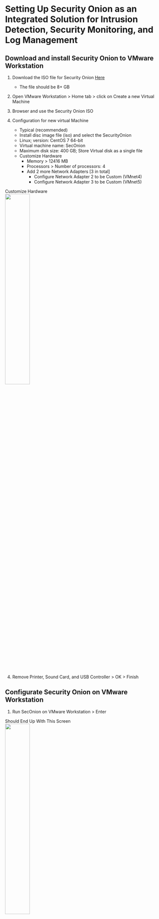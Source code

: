 # Setting Up Security Onion as an Integrated Solution for Intrusion Detection, Security Monitoring, and Log Management

<h2>Download and install Security Onion to VMware Workstation</h2>

1. Download the ISO file for Security Onion [Here](https://download.securityonion.net/file/securityonion/securityonion-2.3.260-20230620.iso)
    - The file should be 8+ GB

2. Open VMware Workstation > Home tab > click on Create a new Virtual Machine

3. Browser and use the Security Onion ISO

4. Configuration for new virtual Machine
    - Typical (recommended)
    - Install disc image file (iso) and select the SecurityOnion
    - Linux; version: CentOS 7 64-bit
    - Virtual machine name: SecOnion
    - Maximum disk size: 400 GB; Store Virtual disk as a single file
    - Customize Hardware
      - Memory > 12416 MB
      - Processors > Number of processors: 4
      - Add 2 more Network Adapters [3 in total]
        - Configure Network Adapter 2 to be Custom (VMnet4)
        - Configure Network Adapter 3 to be Custom (VMnet5)

<p align="left">
Customize Hardware<br/>
<img src="https://i.imgur.com/k8vrWTD.png" height="40%" width="40%" alt=""/>
<br />

4. Remove Printer, Sound Card, and USB Controller > OK > Finish

<h2></h2>


<h2>Configurate Security Onion on VMware Workstation</h2>

1.  Run SecOnion on VMware Workstation > Enter

<p align="left">
Should End Up With This Screen <br/>
<img src="https://i.imgur.com/pLWCSPy.png" height="40%" width="40%" alt=""/>
<br />


2.  Type: yes > Type administrative username > Type password > Retype password

3.  Select Yes > Enter: Install Run the standard Security Onion installation > Select EVAL

4.  Type AGREE > Enter Hostname: seconion > select ens33 > DHCP > Enter > Enter > Standard: This manager has internet access > Direct > ens34 > Automatic

5.  Accept all defaults> Enter an email address and password for the admin account > Select IP

6.  Keep Default: Enter > Enter > Type: 192.168.0.0/16 > Enter

<p align="left">
Configuration <br/>
<img src="https://i.imgur.com/k0fK8tN.png" height="40%" width="40%" alt=""/>
<br />

7. Let it install

<p align="left">
Finish Installing <br/>
<img src="https://i.imgur.com/K2ycjji.png" height="40%" width="40%" alt=""/>
<br />

<h2></h2>

<h2>Download and Install Ubuntu VM</h2>

After successfully installing Security Onion, access to its web interface will be facilitated through an external Ubuntu Desktop, emulating the experience of a Security Operations Center (SOC) or Security Analyst interacting with a Security Information and Event Management (SIEM) tool from their device.

To achieve this, the initial configuration of an Ubuntu Desktop is imperative. The setup process is straightforward and, for detailed guidance, please refer to the accompanying video tutorial. It is recommended to adhere to the default settings when configuring the Ubuntu Desktop.

[Download Ubuntu Desktop](https://ubuntu.com/download/desktop) TLS Version

1. Open VMware Workstation > Home tab > click on Create a new Virtual Machine

2. Browser and use the Ubuntu ISO

3. Fill in:
    - Full name: SecOnion
    - username: jeff
    - password:  > next
  

4. Virtual machine name: SecOnionManagement > Next

5. Keep everything default > Finish
